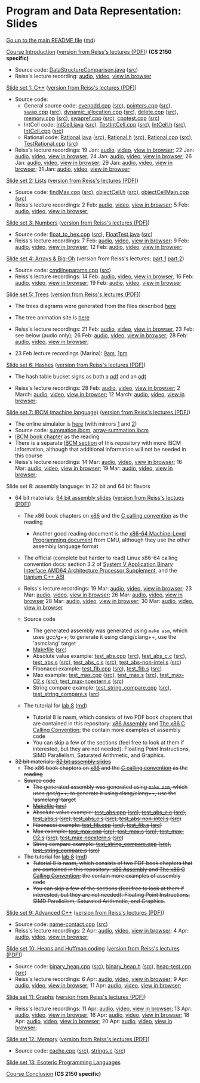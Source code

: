 Program and Data Representation: Slides
=======================================

[Go up to the main README file](../README.html) ([md](../README.md))

[Course Introduction](../uva/course-introduction.html#/) ([version from Reiss's lectures (PDF)](reiss/courseintro.pdf)) **(CS 2150 specific)**

- Source code: [DataStructureComparison.java](../uva/code/introduction/DataStructureComparison.java.html) ([src](../uva/code/introduction/DataStructureComparison.java))
- Reiss's lecture recording: [audio](https://www.cs.virginia.edu/~cr4bd/2150-recordings/S2018/20180117-audio.mp3), [video](https://www.cs.virginia.edu/~cr4bd/2150-recordings/S2018/20180117-video-and-audio.webm), [view in browser](https://www.cs.virginia.edu/~cr4bd/videoplayer?2150-recordings/S2018/20180117-video-and-audio)


[Slide set 1: C++](01-cpp.html#/) ([version from Reiss's lectures (PDF)](reiss/cpp.pdf))

- Source code:
    - General source code: [evenodd.cpp](code/01-cpp/evenodd.cpp.html) ([src](code/01-cpp/evenodd.cpp)), [pointers.cpp](code/01-cpp/pointers.cpp.html) ([src](code/01-cpp/pointers.cpp)), [swap.cpp](code/01-cpp/swap.cpp.html) ([src](code/01-cpp/swap.cpp)), [dynamic_allocation.cpp](code/01-cpp/dynamic_allocation.cpp.html) ([src](code/01-cpp/dynamic_allocation.cpp)), [delete.cpp](code/01-cpp/delete.cpp.html) ([src](code/01-cpp/delete.cpp)), [memory.cpp](code/01-cpp/memory.cpp.html) ([src](code/01-cpp/memory.cpp)), [swapref.cpp](code/01-cpp/swapref.cpp.html) ([src](code/01-cpp/swapref.cpp)), [cpptest.cpp](code/01-cpp/cpptest.cpp.html) ([src](code/01-cpp/cpptest.cpp))
    - IntCell code: [IntCell.java](code/01-cpp/IntCell.java.html) ([src](code/01-cpp/IntCell.java)), [TestIntCell.cpp](code/01-cpp/TestIntCell.cpp.html) ([src](code/01-cpp/TestIntCell.cpp)), [IntCell.h](code/01-cpp/IntCell.h.html) ([src](code/01-cpp/IntCell.h)), [IntCell.cpp](code/01-cpp/IntCell.cpp.html) ([src](code/01-cpp/IntCell.cpp))
    - Rational code: [Rational.java](code/01-cpp/Rational.java.html) ([src](code/01-cpp/Rational.java)), [Rational.h](code/01-cpp/Rational.h.html) ([src](code/01-cpp/Rational.h)), [Rational.cpp](code/01-cpp/Rational.cpp.html) ([src](code/01-cpp/Rational.cpp)), [TestRational.cpp](code/01-cpp/TestRational.cpp.html) ([src](code/01-cpp/TestRational.cpp))
- Reiss's lecture recordings: 19 Jan: [audio](https://www.cs.virginia.edu/~cr4bd/2150-recordings/S2018/20180119-audio.mp3), [video](https://www.cs.virginia.edu/~cr4bd/2150-recordings/S2018/20180119-video-and-audio.webm), [view in browser](https://www.cs.virginia.edu/~cr4bd/videoplayer?2150-recordings/S2018/20180119-video-and-audio); 22 Jan: [audio](https://www.cs.virginia.edu/~cr4bd/2150-recordings/S2018/20180122-audio.mp3), [video](https://www.cs.virginia.edu/~cr4bd/2150-recordings/S2018/20180122-video-and-audio.webm), [view in browser](https://www.cs.virginia.edu/~cr4bd/videoplayer?2150-recordings/S2018/20180122-video-and-audio); 24 Jan: [audio](https://www.cs.virginia.edu/~cr4bd/2150-recordings/S2018/20180124-audio.mp3), [video](https://www.cs.virginia.edu/~cr4bd/2150-recordings/S2018/20180124-video-and-audio.webm), [view in browser](https://www.cs.virginia.edu/~cr4bd/videoplayer?2150-recordings/S2018/20180124-video-and-audio); 26 Jan: [audio](https://www.cs.virginia.edu/~cr4bd/2150-recordings/S2018/20180126-audio.mp3), [video](https://www.cs.virginia.edu/~cr4bd/2150-recordings/S2018/20180126-video-and-audio.webm), [view in browser](https://www.cs.virginia.edu/~cr4bd/videoplayer?2150-recordings/S2018/20180126-video-and-audio); 29 Jan: [audio](https://www.cs.virginia.edu/~cr4bd/2150-recordings/S2018/20180129-audio.mp3), [video](https://www.cs.virginia.edu/~cr4bd/2150-recordings/S2018/20180129-video-and-audio.webm), [view in browser](https://www.cs.virginia.edu/~cr4bd/videoplayer?2150-recordings/S2018/20180129-video-and-audio); 31 Jan: [audio](https://www.cs.virginia.edu/~cr4bd/2150-recordings/S2018/20180131-audio.mp3), [video](https://www.cs.virginia.edu/~cr4bd/2150-recordings/S2018/20180131-video-and-audio.webm), [view in browser](https://www.cs.virginia.edu/~cr4bd/videoplayer?2150-recordings/S2018/20180131-video-and-audio); 

[Slide set 2: Lists](02-lists.html#/) ([version from Reiss's lectures (PDF)](reiss/lists.pdf))

- Source code: [findMax.cpp](code/02-lists/findMax.cpp.html) ([src](code/02-lists/findMax.cpp)), [objectCell.h](code/02-lists/objectCell.h.html) ([src](code/02-lists/objectCell.h)), [objectCellMain.cpp](code/02-lists/objectCellMain.cpp.html) ([src](code/02-lists/objectCellMain.cpp))
- Reiss's lecture recordings: 2 Feb: [audio](https://www.cs.virginia.edu/~cr4bd/2150-recordings/S2018/20180202-audio.mp3), [video](https://www.cs.virginia.edu/~cr4bd/2150-recordings/S2018/20180202-video-and-audio.webm), [view in browser](https://www.cs.virginia.edu/~cr4bd/videoplayer?2150-recordings/S2018/20180202-video-and-audio); 5 Feb: [audio](https://www.cs.virginia.edu/~cr4bd/2150-recordings/S2018/20180205-audio.mp3), [video](https://www.cs.virginia.edu/~cr4bd/2150-recordings/S2018/20180205-video-and-audio.webm), [view in browser](https://www.cs.virginia.edu/~cr4bd/videoplayer?2150-recordings/S2018/20180205-video-and-audio);


[Slide set 3: Numbers](03-numbers.html#/) ([version from Reiss's lectures (PDF)](reiss/numbers.pdf))

- Source code: [float_to_hex.cpp](code/03-numbers/float_to_hex.cpp.html) ([src](code/03-numbers/float_to_hex.cpp)), [FloatTest.java](code/03-numbers/FloatTest.java.html) ([src](code/03-numbers/FloatTest.java))
- Reiss's lecture recordings: 7 Feb: [audio](https://www.cs.virginia.edu/~cr4bd/2150-recordings/S2018/20180207-audio.mp3), [video](https://www.cs.virginia.edu/~cr4bd/2150-recordings/S2018/20180207-video-and-audio.webm), [view in browser](https://www.cs.virginia.edu/~cr4bd/videoplayer?2150-recordings/S2018/20180207-video-and-audio); 9 Feb: [audio](https://www.cs.virginia.edu/~cr4bd/2150-recordings/S2018/20180209-audio.mp3), [video](https://www.cs.virginia.edu/~cr4bd/2150-recordings/S2018/20180209-video-and-audio.webm), [view in browser](https://www.cs.virginia.edu/~cr4bd/videoplayer?2150-recordings/S2018/20180209-video-and-audio); 12 Feb: [audio](https://www.cs.virginia.edu/~cr4bd/2150-recordings/S2018/20180212-audio.mp3), [video](https://www.cs.virginia.edu/~cr4bd/2150-recordings/S2018/20180212-video-and-audio.webm), [view in browser](https://www.cs.virginia.edu/~cr4bd/videoplayer?2150-recordings/S2018/20180212-video-and-audio);



[Slide set 4: Arrays & Big-Oh](04-arrays-bigoh.html#/) (version from Reiss's lectures: [part 1](reiss/arrays.pdf) [part 2](reiss/bigoh.pdf))

- Source code: [cmdlineparams.cpp](code/04-arrays-bigoh/cmdlineparams.cpp.html) ([src](code/04-arrays-bigoh/cmdlineparams.cpp))
- Reiss's lecture recordings: 14 Feb: [audio](https://www.cs.virginia.edu/~cr4bd/2150-recordings/S2018/20180214-audio.mp3), [video](https://www.cs.virginia.edu/~cr4bd/2150-recordings/S2018/20180214-video-and-audio.webm), [view in browser](https://www.cs.virginia.edu/~cr4bd/videoplayer?2150-recordings/S2018/20180214-video-and-audio); 16 Feb: [audio](https://www.cs.virginia.edu/~cr4bd/2150-recordings/S2018/20180216-audio.mp3), [video](https://www.cs.virginia.edu/~cr4bd/2150-recordings/S2018/20180216-video-and-audio.webm), [view in browser](https://www.cs.virginia.edu/~cr4bd/videoplayer?2150-recordings/S2018/20180216-video-and-audio); 19 Feb: [audio](https://www.cs.virginia.edu/~cr4bd/2150-recordings/S2018/20180219-audio.mp3), [video](https://www.cs.virginia.edu/~cr4bd/2150-recordings/S2018/20180219-video-and-audio.webm), [view in browser](https://www.cs.virginia.edu/~cr4bd/videoplayer?2150-recordings/S2018/20180219-video-and-audio)


[Slide set 5: Trees](05-trees.html#/) ([version from Reiss's lectures (PDF)](reiss/trees.pdf))

- The trees diagrams were generated from the files described [here](graphs/index.html)
- The tree animation site is [here](https://www.cs.usfca.edu/~galles/visualization/AVLtree.html)

- Reiss's lecture recordings: 21 Feb: [audio](https://www.cs.virginia.edu/~cr4bd/2150-recordings/S2018/20180221-audio.mp3), [video](https://www.cs.virginia.edu/~cr4bd/2150-recordings/S2018/20180221-video-and-audio.webm), [view in browser](https://www.cs.virginia.edu/~cr4bd/videoplayer?2150-recordings/S2018/20180221-video-and-audio), 23 Feb: see below (audio only); 26 Feb: [audio](https://www.cs.virginia.edu/~cr4bd/2150-recordings/S2018/20180226-audio.mp3), [video](https://www.cs.virginia.edu/~cr4bd/2150-recordings/S2018/20180226-video-and-audio.webm), [view in browser](https://www.cs.virginia.edu/~cr4bd/videoplayer?2150-recordings/S2018/20180226-video-and-audio); 28 Feb: [audio](https://www.cs.virginia.edu/~cr4bd/2150-recordings/S2018/20180228-audio.mp3), [video](https://www.cs.virginia.edu/~cr4bd/2150-recordings/S2018/20180228-video-and-audio.webm), [view in browser](https://www.cs.virginia.edu/~cr4bd/videoplayer?2150-recordings/S2018/20180228-video-and-audio); 
- 23 Feb lecture recordings (Marina): [9am](https://www.cs.virginia.edu/~cr4bd/2150-recordings/S2018/20180223am-audio.mp3), [1pm](https://www.cs.virginia.edu/~cr4bd/2150-recordings/S2018/20180223pm-audio.mp3)

[Slide set 6: Hashes](06-hashes.html#/) ([version from Reiss's lectures (PDF)](reiss/hashes.pdf))

- The hash table bucket signs as both a [pdf](misc/hash-table-buckets.pdf) and an [odt](misc/hash-table-buckets.odt)

- Reiss's lecture recordings: 28 Feb: [audio](https://www.cs.virginia.edu/~cr4bd/2150-recordings/S2018/20180228-audio.mp3), [video](https://www.cs.virginia.edu/~cr4bd/2150-recordings/S2018/20180228-video-and-audio.webm), [view in browser](https://www.cs.virginia.edu/~cr4bd/videoplayer?2150-recordings/S2018/20180228-video-and-audio); 2 March: [audio](https://www.cs.virginia.edu/~cr4bd/2150-recordings/S2018/20180302-audio.mp3), [video](https://www.cs.virginia.edu/~cr4bd/2150-recordings/S2018/20180302-video-and-audio.webm), [view in browser](https://www.cs.virginia.edu/~cr4bd/videoplayer?2150-recordings/S2018/20180302-video-and-audio); 12 March: [audio](https://www.cs.virginia.edu/~cr4bd/2150-recordings/S2018/20180312-audio.mp3), [video](https://www.cs.virginia.edu/~cr4bd/2150-recordings/S2018/20180312-video-and-audio.webm), [view in browser](https://www.cs.virginia.edu/~cr4bd/videoplayer?2150-recordings/S2018/20180312-video-and-audio);

[Slide set 7: IBCM (machine language)](07-ibcm.html#/) ([version from Reiss's lectures (PDF)](reiss/ibcm.pdf))

- The online simulator is [here](http://www.cs.virginia.edu/~cs216/ibcm/) (with mirrors [1](http://pegasus.cs.virginia.edu/ibcm/) and [2](http://people.virginia.edu/~asb2t/ibcm/))
- Source code: [summation.ibcm](../ibcm/summation.ibcm), [array-summation.ibcm](../ibcm/array-summation.ibcm)
- [IBCM book chapter](../book/ibcm-chapter.pdf) as the reading
- There is a separate [IBCM section](../ibcm/index.html) of this repository with more IBCM information, although that additional information will not be needed in this course
- Reiss's lecture recordings: 14 Mar: [audio](https://www.cs.virginia.edu/~cr4bd/2150-recordings/S2018/20180314-audio.mp3), [video](https://www.cs.virginia.edu/~cr4bd/2150-recordings/S2018/20180314-video-and-audio.webm), [view in browser](https://www.cs.virginia.edu/~cr4bd/videoplayer?2150-recordings/S2018/20180314-video-and-audio); 16 Mar: [audio](https://www.cs.virginia.edu/~cr4bd/2150-recordings/S2018/20180316-audio.mp3), [video](https://www.cs.virginia.edu/~cr4bd/2150-recordings/S2018/20180316-video-and-audio.webm), [view in browser](https://www.cs.virginia.edu/~cr4bd/videoplayer?2150-recordings/S2018/20180316-video-and-audio); 19 Mar: [audio](https://www.cs.virginia.edu/~cr4bd/2150-recordings/S2018/20180319-audio.mp3), [video](https://www.cs.virginia.edu/~cr4bd/2150-recordings/S2018/20180319-video-and-audio.webm), [view in browser](https://www.cs.virginia.edu/~cr4bd/videoplayer?2150-recordings/S2018/20180319-video-and-audio); 

Slide set 8: assembly language: in 32 bit and 64 bit flavors

- 64 bit materials: [64 bit assembly slides](08-assembly-64bit.html#/) ([version from Reiss's lectues (PDF)](reiss/asm.pdf))
    - The x86 book chapters on [x86](../book/x86-64bit-asm-chapter.pdf) and the [C calling convention](../book/x86-64bit-ccc-chapter.pdf) as the reading
        - Another good reading document is the [x86-64 Machine-Level Programming document](https://www.cs.cmu.edu/~fp/courses/15213-s07/misc/asm64-handout.pdf) from CMU, although they use the other assembly language format
    - The official (complete but harder to read) Linux x86-64 calling convention docs: section 3.2 of [System V Application Binary Interface AMD64 Architecture Processor Supplement](https://github.com/hjl-tools/x86-psABI/wiki/x86-64-psABI-1.0.pdf), and the [Itanium C++ ABI](https://itanium-cxx-abi.github.io/cxx-abi/)
    - Reiss's lecture recordings: 19 Mar: [audio](https://www.cs.virginia.edu/~cr4bd/2150-recordings/S2018/20180319-audio.mp3), [video](https://www.cs.virginia.edu/~cr4bd/2150-recordings/S2018/20180319-video-and-audio.webm), [view in browser](https://www.cs.virginia.edu/~cr4bd/videoplayer?2150-recordings/S2018/20180319-video-and-audio); 23 Mar: [audio](https://www.cs.virginia.edu/~cr4bd/2150-recordings/S2018/20180323-audio.mp3), [video](https://www.cs.virginia.edu/~cr4bd/2150-recordings/S2018/20180323-video-and-audio.webm), [view in browser](https://www.cs.virginia.edu/~cr4bd/videoplayer?2150-recordings/S2018/20180323-video-and-audio); 26 Mar: [audio](https://www.cs.virginia.edu/~cr4bd/2150-recordings/S2018/20180326-audio.mp3), [video](https://www.cs.virginia.edu/~cr4bd/2150-recordings/S2018/20180326-video-and-audio.webm), [view in browser](https://www.cs.virginia.edu/~cr4bd/videoplayer?2150-recordings/S2018/20180326-video-and-audio) 28 Mar: [audio](https://www.cs.virginia.edu/~cr4bd/2150-recordings/S2018/20180328-audio.mp3), [video](https://www.cs.virginia.edu/~cr4bd/2150-recordings/S2018/20180328-video-and-audio.webm), [view in browser](https://www.cs.virginia.edu/~cr4bd/videoplayer?2150-recordings/S2018/20180328-video-and-audio); 30 Mar: [audio](https://www.cs.virginia.edu/~cr4bd/2150-recordings/S2018/20180330-audio.mp3), [video](https://www.cs.virginia.edu/~cr4bd/2150-recordings/S2018/20180330-video-and-audio.webm), [view in browser](https://www.cs.virginia.edu/~cr4bd/videoplayer?2150-recordings/S2018/20180330-video-and-audio) 

    - Source code
        - The generated assembly was generated using `make asm`, which uses gcc/g++; to generate it using clang/clang++, use the 'asmclang' target
        - [Makefile](code/08-assembly-64bit/Makefile.html) ([src](code/08-assembly-64bit/Makefile))
        - Absolute value example: [test_abs.cpp](code/08-assembly-64bit/test_abs.cpp.html) ([src](code/08-assembly-64bit/test_abs.cpp)), [test_abs_c.c](code/08-assembly-64bit/test_abs_c.c.html) ([src](code/08-assembly-64bit/test_abs_c.c)), [test_abs.s](code/08-assembly-64bit/test_abs.s.html) ([src](code/08-assembly-64bit/test_abs.s)), [test_abs_c.s](code/08-assembly-64bit/test_abs_c.s.html) ([src](code/08-assembly-64bit/test_abs_c.s)), [test_abs-non-intel.s](code/08-assembly-64bit/test_abs-non-intel.s.html) ([src](code/08-assembly-64bit/test_abs-non-intel.s))
        - Fibonacci example: [test_fib.cpp](code/08-assembly-64bit/test_fib.cpp.html) ([src](code/08-assembly-64bit/test_fib.cpp)), [test_fib.s](code/08-assembly-64bit/test_fib.s.html) ([src](code/08-assembly-64bit/test_fib.s))
        - Max example: [test_max.cpp](code/08-assembly-64bit/test_max.cpp.html) ([src](code/08-assembly-64bit/test_max.cpp)), [test_max.s](code/08-assembly-64bit/test_max.s.html) ([src](code/08-assembly-64bit/test_max.s)), [test_max-O2.s](code/08-assembly-64bit/test_max-O2.s.html) ([src](code/08-assembly-64bit/test_max-O2.s)), [test_max-noextern.s](code/08-assembly-64bit/test_max-noextern.s.html) ([src](code/08-assembly-64bit/test_max-noextern.s))
        - String compare example: [test_string_compare.cpp](code/08-assembly-64bit/test_string_compare.cpp.html) ([src](code/08-assembly-64bit/test_string_compare.cpp)), [test_string_compare.s](code/08-assembly-64bit/test_string_compare.s.html) ([src](code/08-assembly-64bit/test_string_compare.s))
    - The tutorial for [lab 8](../labs/lab08/index.html) ([md](../labs/lab08/index.md))
       - Tutorial 8 is nasm, which consists of two PDF book chapters that are contained in this repository: [x86 Assembly](../book/x86-32bit-asm-chapter.pdf) and [The x86 C Calling Convention](../book/x86-32bit-ccc-chapter.pdf); the contain more examples of assembly code
        - You can skip a few of the sections (feel free to look at them if interested, but they are not needed): Floating Point Instructions, SIMD Parallelism, Saturated Arithmetic, and Graphics.
- ~~32 bit materials: [32 bit assembly slides](08-assembly-32bit.html#/)~~
    - ~~The x86 book chapters on [x86](../book/x86-32bit-asm-chapter.pdf) and the [C calling convention](../book/x86-32bit-ccc-chapter.pdf) as the reading~~
    - ~~Source code~~
        - ~~The generated assembly was generated using `make asm`, which uses gcc/g++; to generate it using clang/clang++, use the 'asmclang' target~~
        - ~~[Makefile](code/08-assembly-32bit/Makefile.html) ([src](code/08-assembly-32bit/Makefile))~~
        - ~~Absolute value example: [test_abs.cpp](code/08-assembly-32bit/test_abs.cpp.html) ([src](code/08-assembly-32bit/test_abs.cpp)), [test_abs_c.c](code/08-assembly-32bit/test_abs_c.c.html) ([src](code/08-assembly-32bit/test_abs_c.c)), [test_abs.s](code/08-assembly-32bit/test_abs.s.html) ([src](code/08-assembly-32bit/test_abs.s)), [test_abs_c.s](code/08-assembly-32bit/test_abs_c.s.html) ([src](code/08-assembly-32bit/test_abs_c.s)), [test_abs-non-intel.s](code/08-assembly-32bit/test_abs-non-intel.s.html) ([src](code/08-assembly-32bit/test_abs-non-intel.s))~~
        - ~~Fibonacci example: [test_fib.cpp](code/08-assembly-32bit/test_fib.cpp.html) ([src](code/08-assembly-32bit/test_fib.cpp)), [test_fib.s](code/08-assembly-32bit/test_fib.s.html) ([src](code/08-assembly-32bit/test_fib.s))~~
        - ~~Max example: [test_max.cpp](code/08-assembly-32bit/test_max.cpp.html) ([src](code/08-assembly-32bit/test_max.cpp)), [test_max.s](code/08-assembly-32bit/test_max.s.html) ([src](code/08-assembly-32bit/test_max.s)), [test_max-O2.s](code/08-assembly-32bit/test_max-O2.s.html) ([src](code/08-assembly-32bit/test_max-O2.s)), [test_max-noextern.s](code/08-assembly-32bit/test_max-noextern.s.html) ([src](code/08-assembly-32bit/test_max-noextern.s))~~
        - ~~String compare example: [test_string_compare.cpp](code/08-assembly-32bit/test_string_compare.cpp.html) ([src](code/08-assembly-32bit/test_string_compare.cpp)), [test_string_compare.s](code/08-assembly-32bit/test_string_compare.s.html) ([src](code/08-assembly-32bit/test_string_compare.s))~~
    - ~~The tutorial for [lab 8](../labs/lab08/index.html) ([md](../labs/lab08/index.md))~~
       - ~~Tutorial 8 is nasm, which consists of two PDF book chapters that are contained in this repository: [x86 Assembly](../book/x86-32bit-asm-chapter.pdf) and [The x86 C Calling Convention](../book/x86-32bit-ccc-chapter.pdf); the contain more examples of assembly code~~
        - ~~You can skip a few of the sections (feel free to look at them if interested, but they are not needed): Floating Point Instructions, SIMD Parallelism, Saturated Arithmetic, and Graphics.~~


[Slide set 9: Advanced C++](09-advanced-cpp.html#/) ([version from Reiss's lectures (PDF)](reiss/advancedCpp.pdf))

- Source code: [name-contact.cpp](code/09-advanced-cpp/name-contact.cpp.html) ([src](code/09-advanced-cpp/name-contact.cpp))
- Reiss's lecture recordings: 2 Apr: [audio](https://www.cs.virginia.edu/~cr4bd/2150-recordings/S2018/20180402-audio.mp3), [video](https://www.cs.virginia.edu/~cr4bd/2150-recordings/S2018/20180402-video-and-audio.webm), [view in browser](https://www.cs.virginia.edu/~cr4bd/videoplayer?2150-recordings/S2018/20180402-video-and-audio); 4 Apr: [audio](https://www.cs.virginia.edu/~cr4bd/2150-recordings/S2018/20180404-audio.mp3), [video](https://www.cs.virginia.edu/~cr4bd/2150-recordings/S2018/20180404-video-and-audio.webm), [view in browser](https://www.cs.virginia.edu/~cr4bd/videoplayer?2150-recordings/S2018/20180404-video-and-audio);

[Slide set 10: Heaps and Huffman coding](10-heaps-huffman.html#/) ([version from Reiss's lectures (PDF)](reiss/heapsHuffman.pdf))

- Source code: [binary_heap.cpp](code/10-heaps-huffman/binary_heap.cpp.html) ([src](code/10-heaps-huffman/binary_heap.cpp)), [binary_heap.h](code/10-heaps-huffman/binary_heap.h.html) ([src](code/10-heaps-huffman/binary_heap.h)), [heap-test.cpp](code/10-heaps-huffman/heap-test.cpp.html) ([src](code/10-heaps-huffman/heap-test.cpp))
- Reiss's lecture recordings: 6 Apr: [audio](https://www.cs.virginia.edu/~cr4bd/2150-recordings/S2018/20180406-audio.mp3), [video](https://www.cs.virginia.edu/~cr4bd/2150-recordings/S2018/20180406-video-and-audio.webm), [view in browser](https://www.cs.virginia.edu/~cr4bd/videoplayer?2150-recordings/S2018/20180406-video-and-audio); 9 Apr: [audio](https://www.cs.virginia.edu/~cr4bd/2150-recordings/S2018/20180409-audio.mp3), [video](https://www.cs.virginia.edu/~cr4bd/2150-recordings/S2018/20180409-video-and-audio.webm), [view in browser](https://www.cs.virginia.edu/~cr4bd/videoplayer?2150-recordings/S2018/20180409-video-and-audio); 11 Apr: [audio](https://www.cs.virginia.edu/~cr4bd/2150-recordings/S2018/20180411-audio.mp3), [video](https://www.cs.virginia.edu/~cr4bd/2150-recordings/S2018/20180411-video-and-audio.webm), [view in browser](https://www.cs.virginia.edu/~cr4bd/videoplayer?2150-recordings/S2018/20180411-video-and-audio); 

[Slide set 11: Graphs](11-graphs.html#/) ([version from Reiss's lectures (PDF)](reiss/graphs.pdf))

- Reiss's lecture recordings: 11 Apr: [audio](https://www.cs.virginia.edu/~cr4bd/2150-recordings/S2018/20180411-audio.mp3), [video](https://www.cs.virginia.edu/~cr4bd/2150-recordings/S2018/20180411-video-and-audio.webm), [view in browser](https://www.cs.virginia.edu/~cr4bd/videoplayer?2150-recordings/S2018/20180411-video-and-audio); 13 Apr: [audio](https://www.cs.virginia.edu/~cr4bd/2150-recordings/S2018/20180413-audio.mp3), [video](https://www.cs.virginia.edu/~cr4bd/2150-recordings/S2018/20180413-video-and-audio.webm), [view in browser](https://www.cs.virginia.edu/~cr4bd/videoplayer?2150-recordings/S2018/20180413-video-and-audio); 16 Apr: [audio](https://www.cs.virginia.edu/~cr4bd/2150-recordings/S2018/20180416-audio.mp3), [video](https://www.cs.virginia.edu/~cr4bd/2150-recordings/S2018/20180416-video-and-audio.webm), [view in browser](https://www.cs.virginia.edu/~cr4bd/videoplayer?2150-recordings/S2018/20180416-video-and-audio); 18 Apr: [audio](https://www.cs.virginia.edu/~cr4bd/2150-recordings/S2018/20180418-audio.mp3), [video](https://www.cs.virginia.edu/~cr4bd/2150-recordings/S2018/20180418-edited-video-and-audio.webm), [view in browser](https://www.cs.virginia.edu/~cr4bd/videoplayer?2150-recordings/S2018/20180418-edited-video-and-audio); 20 Apr: [audio](https://www.cs.virginia.edu/~cr4bd/2150-recordings/S2018/20180420-audio.mp3), [video](https://www.cs.virginia.edu/~cr4bd/2150-recordings/S2018/20180420-video-and-audio.webm), [view in browser](https://www.cs.virginia.edu/~cr4bd/videoplayer?2150-recordings/S2018/20180420-video-and-audio);

[Slide set 12: Memory](12-memory.html#/) ([version from Reiss's lectures (PDF)](reiss/memory.pdf))

- Source code: [cache.cpp](code/12-memory/cache.cpp.html) ([src](code/12-memory/cache.cpp)), [strings.c](code/12-memory/strings.c.html) ([src](code/12-memory/strings.c))

[Slide set 13: Esoteric Programming Languages](13-esoteric-pls.html#/)

[Course Conclusion](../uva/course-conclusion.html#/) **(CS 2150 specific)**
